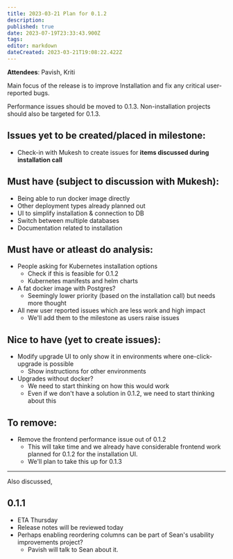 ```yaml
---
title: 2023-03-21 Plan for 0.1.2
description: 
published: true
date: 2023-07-19T23:33:43.900Z
tags: 
editor: markdown
dateCreated: 2023-03-21T19:08:22.422Z
---
```


**Attendees**: Pavish, Kriti

Main focus of the release is to improve Installation and fix any critical user-reported bugs.

Performance issues should be moved to 0.1.3. Non-installation projects should also be targeted for 0.1.3.

## Issues yet to be created/placed in milestone:
- Check-in with Mukesh to create issues for **items discussed during installation call**

## Must have (subject to discussion with Mukesh):
  - Being able to run docker image directly
  - Other deployment types already planned out
  - UI to simplify installation & connection to DB
  - Switch between multiple databases
  - Documentation related to installation

## Must have or atleast do analysis:
  - People asking for Kubernetes installation options
    - Check if this is feasible for 0.1.2
    - Kubernetes manifests and helm charts
  - A fat docker image with Postgres?
    - Seemingly lower priority (based on the installation call) but needs more thought
  - All new user reported issues which are less work and high impact
    - We'll add them to the milestone as users raise issues

## Nice to have (yet to create issues):
  - Modify upgrade UI to only show it in environments where one-click-upgrade is possible
    - Show instructions for other environments
  - Upgrades without docker?
    - We need to start thinking on how this would work
    - Even if we don't have a solution in 0.1.2, we need to start thinking about this

## To remove:
  - Remove the frontend performance issue out of 0.1.2
    - This will take time and we already have considerable frontend work planned for 0.1.2 for the installation UI.
    - We'll plan to take this up for 0.1.3

---
Also discussed,

## 0.1.1
- ETA Thursday
- Release notes will be reviewed today
- Perhaps enabling reordering columns can be part of Sean's usability improvements project?
    - Pavish will talk to Sean about it.
